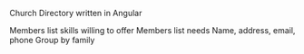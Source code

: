 Church Directory written in Angular

Members list skills willing to offer
Members list needs
Name, address, email, phone
Group by family
